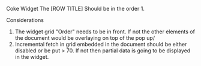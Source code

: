 Coke Widget
The [ROW TITLE] Should be in the order
1. 

Considerations
1. The widget grid "Order" needs to be in front. If not the other elements of the document would be overlaying on top of the pop up/
2. Incremental fetch in grid embedded in the document should be either disabled or be put > 70. If not then partial data is going to be displayed in the widget.

